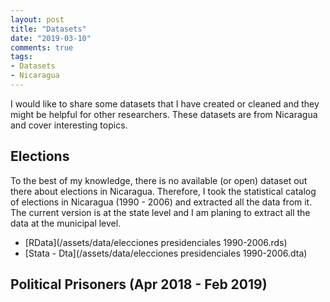 ```yaml
---
layout: post
title: "Datasets"
date: "2019-03-10"
comments: true
tags:
- Datasets
- Nicaragua
---
```


I would like to share some datasets that I have created or cleaned and they might be helpful for other researchers. These datasets are from Nicaragua and cover interesting topics.

## Elections
To the best of my knowledge, there is no available (or open) dataset out there about elections in Nicaragua. Therefore, I took the statistical catalog of elections in Nicaragua (1990 - 2006) and extracted all the data from it. The current version is at the state level and I am planing to extract all the data at the municipal level.

* [RData](/assets/data/elecciones presidenciales 1990-2006.rds)
* [Stata - Dta](/assets/data/elecciones presidenciales 1990-2006.dta)


## Political Prisoners (Apr 2018 - Feb 2019)
